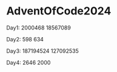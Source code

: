 # AdventOfCode2024

Day1:
2000468
18567089

Day2:
598
634

Day3:
187194524
127092535

Day4:
2646
2000
